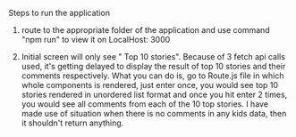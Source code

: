 Steps to run the application

1) route to the appropriate folder of the application and use command "npm run" to view it on LocalHost: 3000

2) Initial screen will only see " Top 10 stories". Because of 3 fetch api calls used, it's getting delayed to display the result of top 10 stories and their comments respectively.
        What you can do is, go to Route.js file in which whole components is rendered, just enter once, you would see top 10 stories rendered in unordered list format and once you hit enter 2 times, you would see all comments from each of the 10 top stories. 
        I have made use of situation when there is no comments in any kids data, then it shouldn't return anything. 
        
        
    
